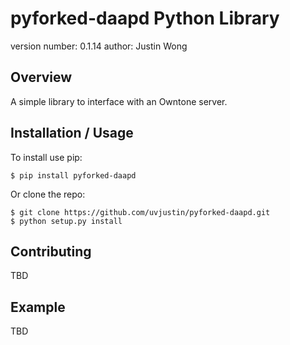pyforked-daapd Python Library
===============================

version number: 0.1.14
author: Justin Wong

Overview
--------

A simple library to interface with an Owntone server.

Installation / Usage
--------------------

To install use pip:

    $ pip install pyforked-daapd


Or clone the repo:

    $ git clone https://github.com/uvjustin/pyforked-daapd.git
    $ python setup.py install
    
Contributing
------------

TBD

Example
-------

TBD